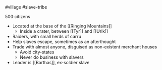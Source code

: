#village #slave-tribe

500 citizens

- Located at the base of the [[Ringing Mountains]]
	- Inside a crater, between [[Tyr]] and [[Urik]]
- Raiders, with small herds of carru
- Help slaves escape, sometimes as an afterthought
- Trade with almost anyone, disguised as non-existent merchant houses
	- Avoid city-states
	- Never do business with slavers
- Leader is [[Barthas]], ex-soldier slave
